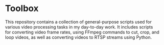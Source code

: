 # Toolbox
This repository contains a collection of general-purpose scripts used for various video processing tasks in my day-to-day work. It includes scripts for converting video frame rates, using FFmpeg commands to cut, crop, and loop videos, as well as converting videos to RTSP streams using Python.
